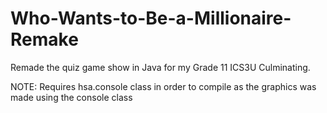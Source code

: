 # Who-Wants-to-Be-a-Millionaire-Remake
Remade the quiz game show in Java for my Grade 11 ICS3U Culminating.

NOTE: Requires hsa.console class in order to compile as the graphics was made using the console class
